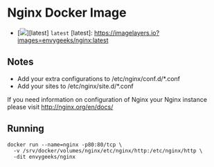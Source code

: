 # Nginx Docker Image

* [![](https://badge.imagelayers.io/envygeeks/nginx:latest.svg)][latest] `latest`
[latest]:   https://imagelayers.io?images=envygeeks/nginx:latest

## Notes

* Add your extra configurations to /etc/nginx/conf.d/*.conf
* Add your sites to /etc/nginx/site.d/*.conf

If you need information on configuration of Nginx your Nginx instance please
visit http://nginx.org/en/docs/

## Running

```shell
docker run --name=nginx -p80:80/tcp \
  -v /srv/docker/volumes/nginx/etc/nginx/http:/etc/nginx/http \
  -dit envygeeks/nginx
```
